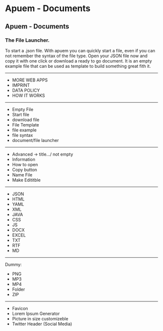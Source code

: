 # Apuem - Documents

## Apuem - Documents
### The File Launcher.

To start a .json file.
With apuem you can quickly start a file, even if you can not remember the syntax of the file type. Open your JSON file now and copy it with one click or download a ready to go document. It is an empty example file that can be used as template to build something great fith it.

---

- MORE WEB APPS
- IMPRINT
- DATA POLICY
- HOW IT WORKS

---

- Empty File
- Start file
- download file
- File Template
- file example
- file syntax
- document/file launcher

---

- Advanced -> title.../ not empty
- Information
- How to open
- Copy button
- Name File
- Make Edititble

---

- JSON
- HTML
- YAML
- XML
- JAVA
- CSS
- JS
- DOCX
- EXCEL
- TXT
- RTF
- MD

---

Dummy:

- PNG
- MP3
- MP4
- Folder
- ZIP

---

- Favicon
- Lorem Ipsum Generator
- Picture in size customizeble
- Twitter Header (Social Media)
